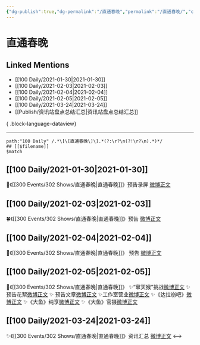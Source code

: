 ```yaml
---
{"dg-publish":true,"dg-permalink":"/直通春晚","permalink":"/直通春晚/","created":"2023-04-08T21:57:28.000+08:00","updated":"2023-04-10T16:43:28.000+08:00"}
---
```


# 直通春晚

## Linked Mentions
- [[100 Daily/2021-01-30\|2021-01-30]]
- [[100 Daily/2021-02-03\|2021-02-03]]
- [[100 Daily/2021-02-04\|2021-02-04]]
- [[100 Daily/2021-02-05\|2021-02-05]]
- [[100 Daily/2021-03-24\|2021-03-24]]
- [[Publish/资讯站盘点总结汇总\|资讯站盘点总结汇总]]

{ .block-language-dataview}

---

```expander
path:"100 Daily" /.*\[\[直通春晚\]\].*(?:\r?\n(?!\r?\n).*)*/
## [[$filename]]
$match
```
## [[100 Daily/2021-01-30\|2021-01-30]]
🌟《[[300 Events/302 Shows/直通春晚\|直通春晚]]》预告录屏 [微博正文](https://m.weibo.cn/6466290670/4599212291919237)
## [[100 Daily/2021-02-03\|2021-02-03]]
🍀《[[300 Events/302 Shows/直通春晚\|直通春晚]]》预告 [微博正文](https://weibo.com/6466290670/K0chHF4SA)
## [[100 Daily/2021-02-04\|2021-02-04]]
🌟《[[300 Events/302 Shows/直通春晚\|直通春晚]]》 预告 [微博正文](https://m.weibo.cn/6466290670/4600815404717199)
## [[100 Daily/2021-02-05\|2021-02-05]]
🌟《[[300 Events/302 Shows/直通春晚\|直通春晚]]》
✨“窜天猴”挑战[微博正文](https://m.weibo.cn/6466290670/4601174043139715)
✨ 预告花絮[微博正文](https://m.weibo.cn/6466290670/4601188501166633)
✨ 预告文章[微博正文](https://m.weibo.cn/6466290670/4601225096726852)
✨工作室营业[微博正文](https://m.weibo.cn/6466290670/4601409855293132)
✨《达拉崩吧》[微博正文](https://m.weibo.cn/6466290670/4601334273683704)
✨《大鱼》纯享[微博正文](https://m.weibo.cn/6466290670/4601351289449504)
✨《大鱼》官摄[微博正文](https://m.weibo.cn/6466290670/4601352690611277)
## [[100 Daily/2021-03-24\|2021-03-24]]
✨《[[300 Events/302 Shows/直通春晚\|直通春晚]]》资讯汇总 [微博正文](https://m.weibo.cn/6466290670/4618369867187245)
<-->